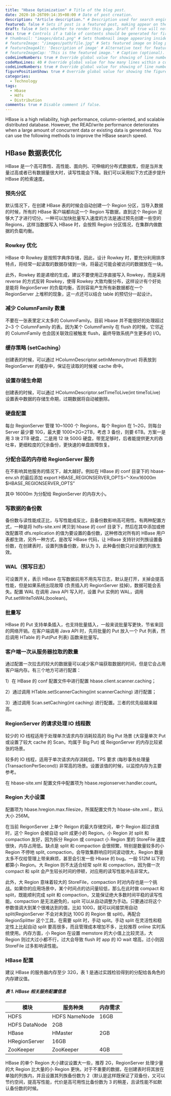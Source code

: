 ```yaml
---
title: "Hbase Optimization" # Title of the blog post.
date: 2020-10-26T09:14:35+08:00 # Date of post creation.
description: "Article description." # Description used for search engine.
featured: false # Sets if post is a featured post, making appear on the home page side bar.
draft: false # Sets whether to render this page. Draft of true will not be rendered.
toc: true # Controls if a table of contents should be generated for first-level links automatically.
# thumbnail: "images/data1.png" # Sets thumbnail image appearing inside card on homepage.
# featureImage: "/images/path/file.jpg" # Sets featured image on blog post.
# featureImageAlt: 'Description of image' # Alternative text for featured image.
# featureImageCap: 'This is the featured image.' # Caption (optional).
codeLineNumbers: true # Override global value for showing of line numbers within code block.
codeMaxLines: 40 # Override global value for how many lines within a code block before auto-collapsing.
codeLineNumbers: true # Override global value for showing of line numbers within code block.
figurePositionShow: true # Override global value for showing the figure label.
categories:
  - Technology
tags:
  - Hbase
  - Hdfs
  - Distribution
comments: true # Disable comment if false.
---
```


HBase is a high reliability, high performance, column-oriented, and scalable distributed database. However, the READ/write performance deteriorates when a large amount of concurrent data or existing data is generated. You can use the following methods to improve the HBase search speed.  

<!--more-->

## HBase 数据表优化

HBase 是一个高可靠性、高性能、面向列、可伸缩的分布式数据库，但是当并发量过高或者已有数据量很大时，读写性能会下降。我们可以采用如下方式逐步提升 HBase 的检索速度。

### 预先分区

默认情况下，在创建 HBase 表的时候会自动创建一个 Region 分区，当导入数据的时候，所有的 HBase 客户端都向这一个 Region 写数据，直到这个 Region 足够大了才进行切分。一种可以加快批量写入速度的方法是通过预先创建一些空的 Regions，这样当数据写入 HBase 时，会按照 Region 分区情况，在集群内做数据的负载均衡。

### Rowkey 优化

HBase 中 Rowkey 是按照字典序存储，因此，设计 Rowkey 时，要充分利用排序特点，将经常一起读取的数据存储到一块，将最近可能会被访问的数据放在一块。

此外，Rowkey 若是递增的生成，建议不要使用正序直接写入 Rowkey，而是采用 reverse 的方式反转 Rowkey，使得 Rowkey 大致均衡分布，这样设计有个好处是能将 RegionServer 的负载均衡，否则容易产生所有新数据都在一个 RegionServer 上堆积的现象，这一点还可以结合 table 的预切分一起设计。

### 减少 ColumnFamily 数量

不要在一张表里定义太多的 ColumnFamily。目前 Hbase 并不能很好的处理超过 2~3 个 ColumnFamily 的表。因为某个 ColumnFamily 在 flush 的时候，它邻近的 ColumnFamily 也会因关联效应被触发 flush，最终导致系统产生更多的 I/O。

### 缓存策略 (setCaching）

创建表的时候，可以通过 HColumnDescriptor.setInMemory(true) 将表放到 RegionServer 的缓存中，保证在读取的时候被 cache 命中。

### 设置存储生命期

创建表的时候，可以通过 HColumnDescriptor.setTimeToLive(int timeToLive) 设置表中数据的存储生命期，过期数据将自动被删除。

### 硬盘配置

每台 RegionServer 管理 10~1000 个 Regions，每个 Region 在 1~2G，则每台 Server 最少要 10G，最大要 1000*2G=2TB，考虑 3 备份，则要 6TB。方案一是用 3 块 2TB 硬盘，二是用 12 块 500G 硬盘，带宽足够时，后者能提供更大的吞吐率，更细粒度的冗余备份，更快速的单盘故障恢复。

### 分配合适的内存给 RegionServer 服务

在不影响其他服务的情况下，越大越好。例如在 HBase 的 conf 目录下的 hbase-env.sh 的最后添加 export HBASE_REGIONSERVER_OPTS=”-Xmx16000m $HBASE_REGIONSERVER_OPTS”

其中 16000m 为分配给 RegionServer 的内存大小。

### 写数据的备份数

备份数与读性能成正比，与写性能成反比，且备份数影响高可用性。有两种配置方式，一种是将 hdfs-site.xml 拷贝到 hbase 的 conf 目录下，然后在其中添加或修改配置项 dfs.replication 的值为要设置的备份数，这种修改对所有的 HBase 用户表都生效，另外一种方式，是改写 HBase 代码，让 HBase 支持针对列族设置备份数，在创建表时，设置列族备份数，默认为 3，此种备份数只对设置的列族生效。

### WAL（预写日志）

可设置开关，表示 HBase 在写数据前用不用先写日志，默认是打开，关掉会提高性能，但是如果系统出现故障 (负责插入的 RegionServer 挂掉)，数据可能会丢失。配置 WAL 在调用 Java API 写入时，设置 Put 实例的 WAL，调用 Put.setWriteToWAL(boolean)。

### 批量写

HBase 的 Put 支持单条插入，也支持批量插入，一般来说批量写更快，节省来回的网络开销。在客户端调用 Java API 时，先将批量的 Put 放入一个 Put 列表，然后调用 HTable 的 Put(Put 列表) 函数来批量写。

### 客户端一次从服务器拉取的数量

通过配置一次拉去的较大的数据量可以减少客户端获取数据的时间，但是它会占用客户端内存。有三个地方可进行配置：

1）在 HBase 的 conf 配置文件中进行配置 hbase.client.scanner.caching；

2）通过调用 HTable.setScannerCaching(int scannerCaching) 进行配置；

3）通过调用 Scan.setCaching(int caching) 进行配置。三者的优先级越来越高。

### RegionServer 的请求处理 IO 线程数

较少的 IO 线程适用于处理单次请求内存消耗较高的 Big Put 场景 (大容量单次 Put 或设置了较大 cache 的 Scan，均属于 Big Put) 或 ReigonServer 的内存比较紧张的场景。

较多的 IO 线程，适用于单次请求内存消耗低，TPS 要求 (每秒事务处理量 (TransactionPerSecond)) 非常高的场景。设置该值的时候，以监控内存为主要参考。

在 hbase-site.xml 配置文件中配置项为 hbase.regionserver.handler.count。

### Region 大小设置

配置项为 hbase.hregion.max.filesize，所属配置文件为 hbase-site.xml.，默认大小 256M。

在当前 ReigonServer 上单个 Reigon 的最大存储空间，单个 Region 超过该值时，这个 Region 会被自动 split 成更小的 Region。小 Region 对 split 和 compaction 友好，因为拆分 Region 或 compact 小 Region 里的 StoreFile 速度很快，内存占用低。缺点是 split 和 compaction 会很频繁，特别是数量较多的小 Region 不停地 split, compaction，会导致集群响应时间波动很大，Region 数量太多不仅给管理上带来麻烦，甚至会引发一些 Hbase 的 bug。一般 512M 以下的都算小 Region。大 Region 则不太适合经常 split 和 compaction，因为做一次 compact 和 split 会产生较长时间的停顿，对应用的读写性能冲击非常大。

此外，大 Region 意味着较大的 StoreFile，compaction 时对内存也是一个挑战。如果你的应用场景中，某个时间点的访问量较低，那么在此时做 compact 和 split，既能顺利完成 split 和 compaction，又能保证绝大多数时间平稳的读写性能。compaction 是无法避免的，split 可以从自动调整为手动。只要通过将这个参数值调大到某个很难达到的值，比如 100G，就可以间接禁用自动 split(RegionServer 不会对未到达 100G 的 Region 做 split)。再配合 RegionSplitter 这个工具，在需要 split 时，手动 split。手动 split 在灵活性和稳定性上比起自动 split 要高很多，而且管理成本增加不多，比较推荐 online 实时系统使用。内存方面，小 Region 在设置 memstore 的大小值上比较灵活，大 Region 则过大过小都不行，过大会导致 flush 时 app 的 IO wait 增高，过小则因 StoreFile 过多影响读性能。

### HBase 配置

建议 HBase 的服务器内存至少 32G，表 1 是通过实践检验得到的分配给各角色的内存建议值。

##### 表 1. HBase 相关服务配置信息

| 模块          | 服务种类      | 内存需求 |
| ------------- | ------------- | -------- |
| HDFS          | HDFS NameNode | 16GB     |
| HDFS DataNode | 2GB           |          |
| HBase         | HMaster       | 2GB      |
| HRegionServer | 16GB          |          |
| ZooKeeper     | ZooKeeper     | 4GB      |

HBase 的单个 Region 大小建议设置大一些，推荐 2G，RegionServer 处理少量的大 Region 比大量的小 Region 更快。对于不重要的数据，在创建表时将其放在单独的列族内，并且设置其列族备份数为 2（默认是这样既保证了双备份，又可以节约空间，提高写性能，代价是高可用性比备份数为 3 的稍差，且读性能不如默认备份数的时候。
